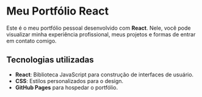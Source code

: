 # Meu Portfólio React

Este é o meu portfólio pessoal desenvolvido com **React**. Nele, você pode visualizar minha experiência profissional, meus projetos e formas de entrar em contato comigo.

## Tecnologias utilizadas

- **React**: Biblioteca JavaScript para construção de interfaces de usuário.
- **CSS**: Estilos personalizados para o design.
- **GitHub Pages** para hospedar o portfólio.

